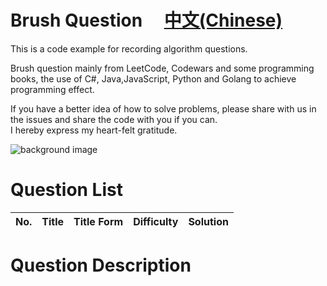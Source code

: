 # Brush Question &ensp;&ensp;[中文(Chinese)](https://github.com/SilenceHVK/brush-question/blob/master/README-CN.md)
This is a code example for recording algorithm questions.

Brush question mainly from LeetCode, Codewars and some programming books, the use of  C#, Java,JavaScript, Python and Golang to achieve programming effect.

If you have a better idea of how to solve problems, please share with us in the issues and share the code with you if you can.  
I hereby express my heart-felt gratitude.

![background image](https://github.com/SilenceHVK/Articles/raw/master/assets/images/bgImages/bg3.png)

# Question List
| No. | Title | Title Form | Difficulty | Solution |
| ---|---|---|---|--- |

# Question Description

